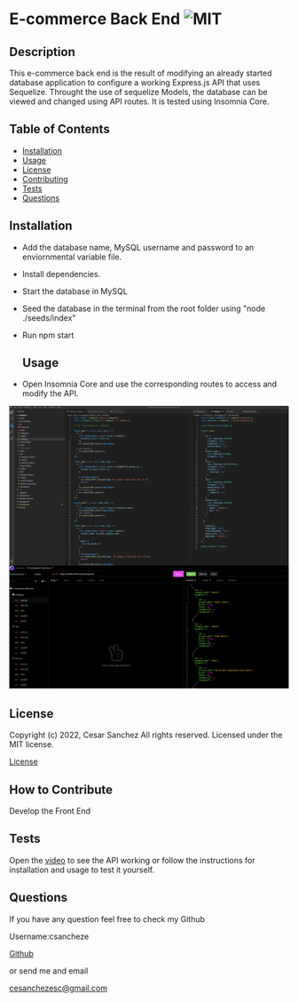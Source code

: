 # E-commerce Back End ![MIT](https://img.shields.io/apm/l/vim-mode?style=plastic)

  ## Description
  
  
This e-commerce back end is the result of modifying an already started database application to configure a working Express.js API that uses Sequelize. Throught the use of sequelize Models, the database can be viewed and changed using API routes. It is tested using Insomnia Core. 

  
  ## Table of Contents
  
  - [Installation](#installation)
  - [Usage](#usage)
  - [License](#license)
  - [Contributing](#license)
  - [Tests](#license)
  - [Questions](#license)
  
  ## Installation
  
  
- Add the database name, MySQL username and password to an enviornmental variable file.
- Install dependencies. 
- Start the database in MySQL 
- Seed the database in the terminal from the root folder using "node ./seeds/index" 
- Run npm start

  
  ## Usage
  
  
- Open Insomnia Core and use the corresponding routes to access and modify the API.

  
  
![E-commerce Back End webpage working as expected](assets/screenshot.png)
  
  ## License
  
  
Copyright (c) 2022, Cesar Sanchez All rights reserved.
Licensed under the MIT license. 

  
  
[License](./MIT_license.txt)

  
  ## How to Contribute
  
  
Develop the Front End

  
  ## Tests
  
  
Open the [video](https://drive.google.com/file/d/1eaoJXYo_R--n0j4XOLNgD5pufZ--C-y1/view?usp=sharing) to see the API working or follow the instructions for installation and usage to test it yourself.

  
  ## Questions
  
  If you have any question feel free to check my Github 
  
Username:csancheze
  
[Github](https://github.com/csancheze)

  or send me and email
  
<cesanchezesc@gmail.com>

